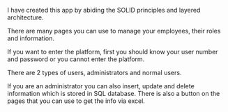 I have created this app by abiding the SOLID principles and layered architecture.

There are many pages you can use to manage your employees, their roles and information.

If you want to enter the platform, first you should know your user number and password or you cannot enter the platform.

There are 2 types of users, administrators and normal users.

If you are an administrator you can also insert, update and delete information which is stored in SQL database.
There is also a button on the pages that you can use to get the info via excel.

